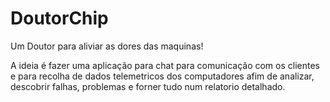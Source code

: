 # DoutorChip
Um Doutor para aliviar as dores das maquinas!


A ideia é fazer uma aplicação para chat para comunicação com os clientes e para recolha de dados telemetricos dos computadores afim de analizar, descobrir falhas, problemas e forner tudo num relatorio detalhado.
